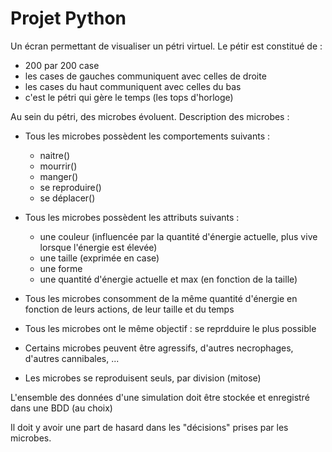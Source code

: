 # Projet Python

Un écran permettant de visualiser un pétri virtuel. Le pétir est constitué de :
* 200 par 200 case
* les cases de gauches communiquent avec celles de droite
* les cases du haut communiquent avec celles du bas
* c'est le pétri qui gère le temps (les tops d'horloge)

Au sein du pétri, des microbes évoluent. Description des microbes :
* Tous les microbes possèdent les comportements suivants :
  * naitre()
  * mourrir()
  * manger()
  * se reproduire()
  * se déplacer()

* Tous les microbes possèdent les attributs suivants :
  * une couleur (influencée par la quantité d'énergie actuelle, plus vive lorsque l'énergie est élevée)
  * une taille (exprimée en case)
  * une forme
  * une quantité d'énergie actuelle et max (en fonction de la taille)

* Tous les microbes consomment de la même quantité d'énergie en fonction de leurs actions, de leur taille et du temps
* Tous les microbes ont le même objectif : se reprdduire le plus possible
* Certains microbes peuvent être agressifs, d'autres necrophages, d'autres cannibales, ...
* Les microbes se reproduisent seuls, par division (mitose)

L'ensemble des données d'une simulation doit être stockée et enregistré dans une BDD (au choix)

Il doit y avoir une part de hasard dans les "décisions" prises par les microbes.
